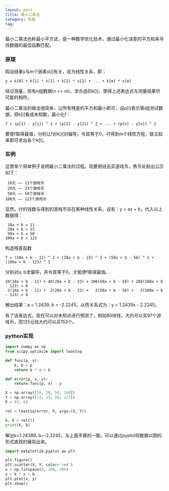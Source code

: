 ```yaml
---
layout: post
title: 最小二乘法
category: 机器
tag:
---
```


最小二乘法也称最小平方法，是一种数学优化技术，通过最小化误差的平方和来寻找数据的最佳函数匹配。

### 原理

假设结果y与m个因素x[i]有关，且为线性关系，即：

```
y = k[0] + k[1] * x[1] + k[2] * x[2] + ... + k[m] * x[m]
```

经过测量，现有n组数据(n >= m)，求合适的k[i]，使得上述表达式与测量结果尽可能的相符。

最小二乘法的做法很简单，让所有残差的平方和最小即可，设p[i]表示第i组测试数据，把k[i]看成未知数，最小化f：

```
f = (p[1] - y[1]) ^ 2 + (p[2] - y[2]) ^ 2 + ... + (p[n] - y[n]) ^ 2
```

要使f取得最值，分别让f对k[i]对偏导，令其等于0，可得到m个线性方程，联立起来即可求出各个k[i]。

### 实例

这里举个简单例子说明最小二乘法的过程。现要用钱去买游戏币，售币处贴出公示如下：

```
 10元 —— 11个游戏币
 20元 —— 23个游戏币
 50元 —— 58个游戏币
100元 —— 123个游戏币
```

显然，付的钱数与得到的游戏币存在某种线性关系，设有：y = ax + b，代入以上数据得：

```
 10a + b = 11
 20a + b = 23
 50a + b = 58
100a + b = 123
```

构造残差函数

```
f = (10a + b - 11) ^ 2 + (20a + b - 23) ^ 2 + (50a + b - 58) ^ 2 + (100a + b - 123) ^ 2
```

分别对a, b求偏导，并令其等于0，才能使f取得最值。

```
20(10a + b - 11) + 40(20a + b - 23) + 100(50a + b - 58) + 200(100a + b - 123) = 0
 2(10a + b - 11) +  2(20a + b - 23) +   2(50a + b - 58) +   2(100a + b - 123) = 0
```

解出结果：a = 1.2439, b = -2.2245，从而关系式为：y = 1.2439x - 2.2245。

有了该表达式，现在可以对未知点进行预测了，例如80块钱，大约可以买97个游戏币，而125元钱大约可以买153个。

### python实现

```python
import numpy as np
from scipy.optimize import leastsq

def func(p, x):
    k, b = p
    return k * x + b

def error(p, x, y):
    return func(p, x) - y

X = np.array([10, 20, 50, 100])
Y = np.array([11, 23, 58, 123])
P = (0, 0)

ret = leastsq(error, P, args=(X, Y))

k, b = ret[0]
print(k, b)
```

解出k=1.24388, b=-2.2245，与上面手算的一致。可以通过pyplot将数据以图的形式直观的展现出来。

```python
import matplotlib.pyplot as plt

plt.figure()
plt.scatter(X, Y, color='red')
x = np.linspace(0, 200, 200)
y = k * x + b
plt.plot(x, y)
plt.show()
```

